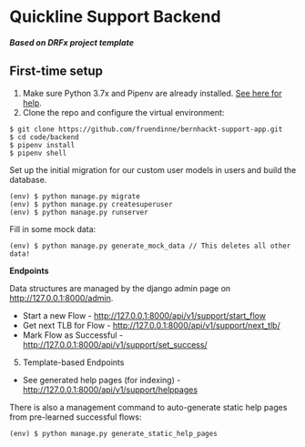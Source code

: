 # Quickline Support Backend
##### Based on DRFx project template

## First-time setup

1.  Make sure Python 3.7x and Pipenv are already installed. [See here for help](https://djangoforbeginners.com/initial-setup/).
2.  Clone the repo and configure the virtual environment:

```
$ git clone https://github.com/fruendinne/bernhackt-support-app.git
$ cd code/backend
$ pipenv install
$ pipenv shell
```

Set up the initial migration for our custom user models in users and build the database.

```
(env) $ python manage.py migrate
(env) $ python manage.py createsuperuser
(env) $ python manage.py runserver
```

Fill in some mock data:

```
(env) $ python manage.py generate_mock_data // This deletes all other data!
```

**Endpoints**

Data structures are managed by the django admin page on http://127.0.0.1:8000/admin.

- Start a new Flow - http://127.0.0.1:8000/api/v1/support/start_flow
- Get next TLB for Flow - http://127.0.0.1:8000/api/v1/support/next_tlb/<pk>
- Mark Flow as Successful - http://127.0.0.1:8000/api/v1/support/set_success/<pk>

5.  Template-based Endpoints
- See generated help pages (for indexing) - http://127.0.0.1:8000/api/v1/support/helppages

There is also a management command to auto-generate static help pages from pre-learned successful flows:
```
(env) $ python manage.py generate_static_help_pages
```
